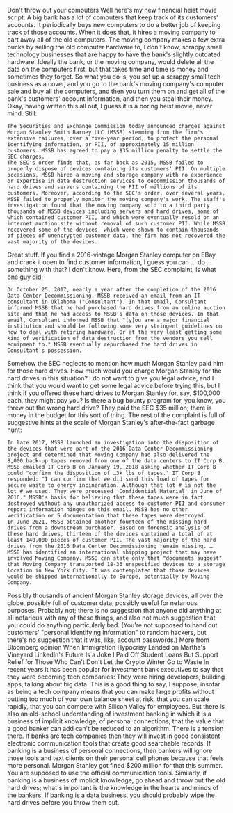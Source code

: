 
Don't throw out your computers
Well here's my new financial heist movie script. A big bank has a lot of computers that keep track of its customers' accounts. It periodically buys new computers to do a better job of keeping track of those accounts. When it does that, it hires a moving company to cart away all of the old computers. The moving company makes a few extra bucks by selling the old computer hardware to, I don't know, scrappy small technology businesses that are happy to have the bank's slightly outdated hardware. Ideally the bank, or the moving company, would delete all the data on the computers first, but that takes time and time is money and sometimes they forget.
So what you do is, you set up a scrappy small tech business as a cover, and you go to the bank's moving company's computer sale and buy all the computers, and then you turn them on and get all of the bank's customers' account information, and then you steal their money. Okay, having written this all out, I guess it is a boring heist movie, never mind. Still:

    The Securities and Exchange Commission today announced charges against Morgan Stanley Smith Barney LLC (MSSB) stemming from the firm's extensive failures, over a five-year period, to protect the personal identifying information, or PII, of approximately 15 million customers. MSSB has agreed to pay a $35 million penalty to settle the SEC charges.
    The SEC's order finds that, as far back as 2015, MSSB failed to properly dispose of devices containing its customers' PII. On multiple occasions, MSSB hired a moving and storage company with no experience or expertise in data destruction services to decommission thousands of hard drives and servers containing the PII of millions of its customers. Moreover, according to the SEC's order, over several years, MSSB failed to properly monitor the moving company's work. The staff's investigation found that the moving company sold to a third party thousands of MSSB devices including servers and hard drives, some of which contained customer PII, and which were eventually resold on an internet auction site without removal of such customer PII. While MSSB recovered some of the devices, which were shown to contain thousands of pieces of unencrypted customer data, the firm has not recovered the vast majority of the devices.

Great stuff. If you find a 2016-vintage Morgan Stanley computer on EBay and crack it open to find customer information, I guess you can … do … something with that? I don't know. Here, from the SEC complaint, is what one guy did:

    On October 25, 2017, nearly a year after the completion of the 2016 Data Center Decommissioning, MSSB received an email from an IT consultant in Oklahoma ("Consultant"). In that email, Consultant informed MSSB that he had purchased hard drives from an online auction site and that he had access to MSSB's data on those devices. In that email, Consultant informed MSSB that "[y]ou are a major financial institution and should be following some very stringent guidelines on how to deal with retiring hardware. Or at the very least getting some kind of verification of data destruction from the vendors you sell equipment to." MSSB eventually repurchased the hard drives in Consultant's possession.

Somehow the SEC neglects to mention how much Morgan Stanley paid him for those hard drives. How much would you charge Morgan Stanley for the hard drives in this situation? I do not want to give you legal advice, and I think that you would want to get some legal advice before trying this, but I think if you offered these hard drives to Morgan Stanley for, say, $100,000 each, they might pay you? Is there a bug bounty program for, you know, you threw out the wrong hard drive? They paid the SEC $35 million; there is money in the budget for this sort of thing.
The rest of the complaint is full of suggestive hints at the scale of Morgan Stanley's after-the-fact garbage hunt:

    In late 2017, MSSB launched an investigation into the disposition of the devices that were part of the 2016 Data Center Decommissioning project and determined that Moving Company had also delivered the 8,000 back-up tapes removed from one of the data centers to IT Corp B. MSSB emailed IT Corp B on January 19, 2018 asking whether IT Corp B could "confirm the disposition of …3k lbs of tapes." IT Corp B responded: "I can confirm that we did send this load of tapes for secure waste to energy incineration. Although that lot # is not the lot # we used. They were processed 'Confidential Material' in June of 2016." MSSB's basis for believing that these tapes were in fact destroyed without any unauthorized access to customer PII and consumer report information hinges on this email. MSSB has no other verification or 5 documentation that these tapes were destroyed.
    In June 2021, MSSB obtained another fourteen of the missing hard drives from a downstream purchaser. Based on forensic analysis of these hard drives, thirteen of the devices contained a total of at least 140,000 pieces of customer PII. The vast majority of the hard drives from the 2016 Data Center Decommissioning remain missing. …
    MSSB has identified an international shipping project that may have involved Moving Company. MSSB can state only that "documents suggest" that Moving Company transported 18-36 unspecified devices to a storage location in New York City. It was contemplated that those devices would be shipped internationally to Europe, potentially by Moving Company. 

Possibly thousands of ancient Morgan Stanley storage devices, all over the globe, possibly full of customer data, possibly useful for nefarious purposes. Probably not; there is no suggestion that anyone did anything at all nefarious with any of these things, and also not much suggestion that you could do anything particularly bad. (You're not supposed to hand out customers' "personal identifying information" to random hackers, but there's no suggestion that it was, like, account passwords.) 
More from
Bloomberg opinion
When Immigration Hypocrisy Landed on Martha's Vineyard
LinkedIn's Future Is a Joke
I Paid Off Student Loans But Support Relief for Those Who Can't
Don't Let the Crypto Winter Go to Waste
In recent years it has been popular for investment bank executives to say that they were becoming tech companies: They were hiring developers, building apps, talking about big data. This is a good thing to say, I suppose, insofar as being a tech company means that you can make large profits without putting too much of your own balance sheet at risk, that you can scale rapidly, that you can compete with Silicon Valley for employees.
But there is also an old-school understanding of investment banking in which it is a business of implicit knowledge, of personal connections, that the value that a good banker can add can't be reduced to an algorithm. There is a tension there. If banks are tech companies then they will invest in good consistent electronic communication tools that create good searchable records. If banking is a business of personal connections, then bankers will ignore those tools and text clients on their personal cell phones because that feels more personal. Morgan Stanley got fined $200 million for that this summer. You are supposed to use the official communication tools.
Similarly, if banking is a business of implicit knowledge, go ahead and throw out the old hard drives; what's important is the knowledge in the hearts and minds of the bankers. If banking is a data business, you should probably wipe the hard drives before you throw them out.

